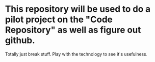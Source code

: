 # This repository will be used to do a pilot project on the "Code Repository" as well as figure out github. 
Totally just break stuff. Play with the technology to see it's usefulness.
